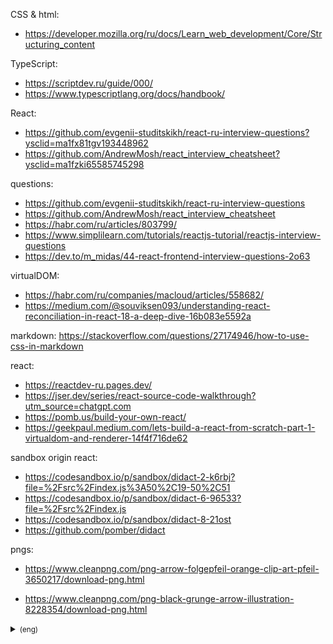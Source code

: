 CSS & html:

- https://developer.mozilla.org/ru/docs/Learn_web_development/Core/Structuring_content

TypeScript:

- https://scriptdev.ru/guide/000/
- https://www.typescriptlang.org/docs/handbook/

React:

- https://github.com/evgenii-studitskikh/react-ru-interview-questions?ysclid=ma1fx81tgv193448962
- https://github.com/AndrewMosh/react_interview_cheatsheet?ysclid=ma1fzki65585745298

questions:

- https://github.com/evgenii-studitskikh/react-ru-interview-questions
- https://github.com/AndrewMosh/react_interview_cheatsheet
- https://habr.com/ru/articles/803799/
- https://www.simplilearn.com/tutorials/reactjs-tutorial/reactjs-interview-questions
- https://dev.to/m_midas/44-react-frontend-interview-questions-2o63

virtualDOM:

- https://habr.com/ru/companies/macloud/articles/558682/
- https://medium.com/@souviksen093/understanding-react-reconciliation-in-react-18-a-deep-dive-16b083e5592a

markdown:
https://stackoverflow.com/questions/27174946/how-to-use-css-in-markdown

react:

- https://reactdev-ru.pages.dev/
- https://jser.dev/series/react-source-code-walkthrough?utm_source=chatgpt.com
- https://pomb.us/build-your-own-react/
- https://geekpaul.medium.com/lets-build-a-react-from-scratch-part-1-virtualdom-and-renderer-14f4f716de62

sandbox origin react:

- https://codesandbox.io/p/sandbox/didact-2-k6rbj?file=%2Fsrc%2Findex.js%3A50%2C19-50%2C51
- https://codesandbox.io/p/sandbox/didact-6-96533?file=%2Fsrc%2Findex.js
- https://codesandbox.io/p/sandbox/didact-8-21ost
- https://github.com/pomber/didact

pngs:

- https://www.cleanpng.com/png-arrow-folgepfeil-orange-clip-art-pfeil-3650217/download-png.html

- https://www.cleanpng.com/png-black-grunge-arrow-illustration-8228354/download-png.html

<details>
<summary><small>(eng)</small></summary>

</details>
